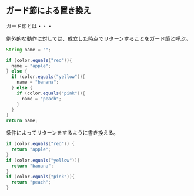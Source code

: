 ## ガード節による置き換え

ガード節とは・・・

例外的な動作に対しては、成立した時点でリターンすることをガード節と呼ぶ。

```Java
String name = "";

if (color.equals("red")){
  name = "apple";
} else {
  if (color.equals("yellow")){
    name = "banana";
  } else {
    if (color.equals("pink")){
      name = "peach";
    }
  }
}
return name;
```

条件によってリターンをするように書き換える。

```Java
if (color.equals("red")) {
  return "apple";
}
if (color.equals("yellow")){
  return "banana";
}
if (color.equals("pink")){
  return "peach";
}
```
